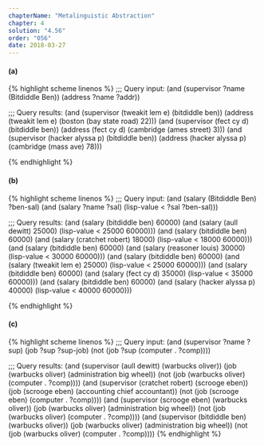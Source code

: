 ```yaml
---
chapterName: "Metalinguistic Abstraction"
chapter: 4
solution: "4.56"
order: "056"
date: 2018-03-27 
---
```


#### (a)

{% highlight scheme linenos %}
;;; Query input:
(and (supervisor ?name (Bitdiddle Ben)) (address ?name ?addr))

;;; Query results:
(and (supervisor (tweakit lem e) (bitdiddle ben)) (address (tweakit lem e) (boston (bay state road) 22)))
(and (supervisor (fect cy d) (bitdiddle ben)) (address (fect cy d) (cambridge (ames street) 3)))
(and (supervisor (hacker alyssa p) (bitdiddle ben)) (address (hacker alyssa p) (cambridge (mass ave) 78)))

{% endhighlight %}

#### (b)

{% highlight scheme linenos %}
;;; Query input:
(and (salary (Bitdiddle Ben) ?ben-sal) (and (salary ?name ?sal) (lisp-value < ?sal ?ben-sal)))

;;; Query results:
(and (salary (bitdiddle ben) 60000) (and (salary (aull dewitt) 25000) (lisp-value < 25000 60000)))
(and (salary (bitdiddle ben) 60000) (and (salary (cratchet robert) 18000) (lisp-value < 18000 60000)))
(and (salary (bitdiddle ben) 60000) (and (salary (reasoner louis) 30000) (lisp-value < 30000 60000)))
(and (salary (bitdiddle ben) 60000) (and (salary (tweakit lem e) 25000) (lisp-value < 25000 60000)))
(and (salary (bitdiddle ben) 60000) (and (salary (fect cy d) 35000) (lisp-value < 35000 60000)))
(and (salary (bitdiddle ben) 60000) (and (salary (hacker alyssa p) 40000) (lisp-value < 40000 60000)))

{% endhighlight %}

#### (c)

{% highlight scheme linenos %}
;;; Query input:
(and (supervisor ?name ?sup) (job ?sup ?sup-job) (not (job ?sup (computer . ?comp))))

;;; Query results:
(and (supervisor (aull dewitt) (warbucks oliver)) (job (warbucks oliver) (administration big wheel)) (not (job (warbucks oliver) (computer . ?comp))))
(and (supervisor (cratchet robert) (scrooge eben)) (job (scrooge eben) (accounting chief accountant)) (not (job (scrooge eben) (computer . ?comp))))
(and (supervisor (scrooge eben) (warbucks oliver)) (job (warbucks oliver) (administration big wheel)) (not (job (warbucks oliver) (computer . ?comp))))
(and (supervisor (bitdiddle ben) (warbucks oliver)) (job (warbucks oliver) (administration big wheel)) (not (job (warbucks oliver) (computer . ?comp))))
{% endhighlight %}
